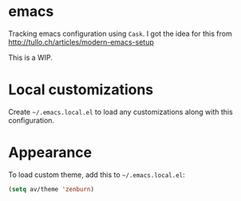 emacs
=====

Tracking emacs configuration using `Cask`. I got the idea for this
from http://tullo.ch/articles/modern-emacs-setup

This is a WIP.

# Local customizations

Create `~/.emacs.local.el` to load any customizations along with this configuration.

# Appearance

To load custom theme, add this to `~/.emacs.local.el`:

``` lisp
(setq av/theme 'zenburn)
```
